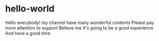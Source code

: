# hello-world 

Hello everybody! my channel have many wonderful contents
Please pay more attention to support Believe me
It's going to be a good experience And have a good time
